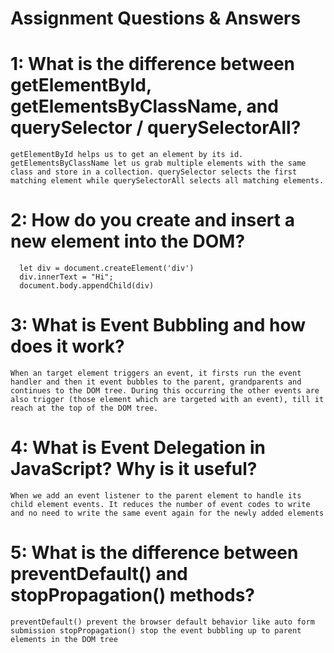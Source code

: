 # Assignment Questions & Answers

# 1: What is the difference between getElementById, getElementsByClassName, and querySelector / querySelectorAll?
`getElementById helps us to get an element by its id.
getElementsByClassName let us grab multiple elements with the same class and store in a collection.
querySelector selects the first matching element while
querySelectorAll selects all matching elements.`

# 2: How do you create and insert a new element into the DOM?
      
      let div = document.createElement('div')
      div.innerText = "Hi";  
      document.body.appendChild(div)


# 3: What is Event Bubbling and how does it work?

`When an target element triggers an event, it firsts run the event handler and then it event bubbles to the parent, grandparents and continues to the DOM tree. During this occurring the other events are also trigger (those element which are targeted with an event), till it reach at the top of the DOM tree.`

# 4: What is Event Delegation in JavaScript? Why is it useful?

`When we add an event listener to the parent element to handle its child element events. It reduces the number of event codes to write and no need to write the same event again for the newly added elements`

# 5: What is the difference between preventDefault() and stopPropagation() methods?

`preventDefault() prevent the browser default behavior like auto form submission
stopPropagation() stop the event bubbling up to parent elements in the DOM tree`
